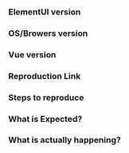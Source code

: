 <!--
Thank you for contributing! Please carefully read the following before opening your issue.
 -->

### ElementUI version
<!-- 1.0.0-rc.2 -->

### OS/Browers version
<!-- macOS/Chrome 53 -->

### Vue version
<!-- 2.0.0-rc.4 -->

### Reproduction Link
<!-- A minimal JSBin, JSFiddle, Codepen, or a GitHub repository that can reproduce the bug. -->
<!-- https://unpkg.com/element-ui/lib/index.js -->
<!-- https://unpkg.com/element-ui/lib/theme-default/index.css -->

### Steps to reproduce

### What is Expected?

### What is actually happening?
